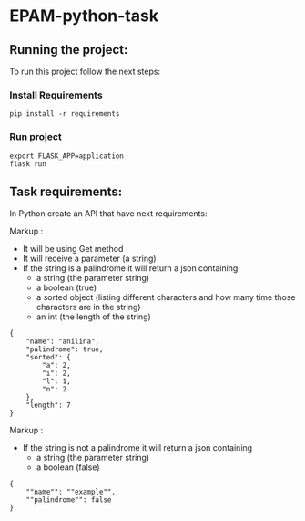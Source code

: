 # EPAM-python-task

## Running the project:
To run this project follow the next steps:
### Install Requirements
```
pip install -r requirements
```
### Run project
```
export FLASK_APP=application
flask run
```
## Task requirements:

In Python create an API that have next requirements:

Markup : 
* It will be using Get method  
* It will receive a parameter (a string)  
* If the string is a palindrome it will return a json containing  
    * a string (the parameter string)  
    * a boolean (true)  
    * a sorted object (listing different characters and how many time those characters are in the string)  
    * an int (the length of the string)  
```
{
    "name": "anilina",
    "palindrome": true,
    "sorted": {
        "a": 2,
        "i": 2,
        "l": 1,
        "n": 2
    },
    "length": 7
}
```
Markup :
* If the string is not a palindrome it will return a json containing  
    * a string (the parameter string)  
    * a boolean (false)  
```
{
    ""name"": ""example"",
    ""palindrome"": false
}
```